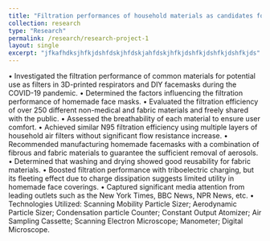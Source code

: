 ```yaml
---
title: "Filtration performances of household materials as candidates for facemasks"
collection: research
type: "Research"
permalink: /research/research-project-1
layout: single
excerpt: "jfkafhdksjhfkjdshfdskjhfdskjahfdskjhfkjdshfkjdshfkjdshfkjds"
---
```




•	Investigated the filtration performance of common materials for potential use as filters in 3D-printed respirators and DIY facemasks during the COVID-19 pandemic.
•	Determined the factors influencing the filtration performance of homemade face masks.
•	Evaluated the filtration efficiency of over 250 different non-medical and fabric materials and freely shared with the public.
•	Assessed the breathability of each material to ensure user comfort.
•	Achieved similar N95 filtration efficiency using multiple layers of household air filters without significant flow resistance increase.
•	Recommended manufacturing homemade facemasks with a combination of fibrous and fabric materials to guarantee the sufficient removal of aerosols.
•	Determined that washing and drying showed good reusability for fabric materials.
•	Boosted filtration performance with triboelectric charging, but its fleeting effect due to charge dissipation suggests limited utility in homemade face coverings.
•	Captured significant media attention from leading outlets such as the New York Times, BBC News, NPR News, etc.
•	Technologies Utilized: Scanning Mobility Particle Sizer; Aerodynamic Particle Sizer; Condensation particle Counter; Constant Output Atomizer; Air Sampling Cassette; Scanning Electron Microscope; Manometer; Digital Microscope.
